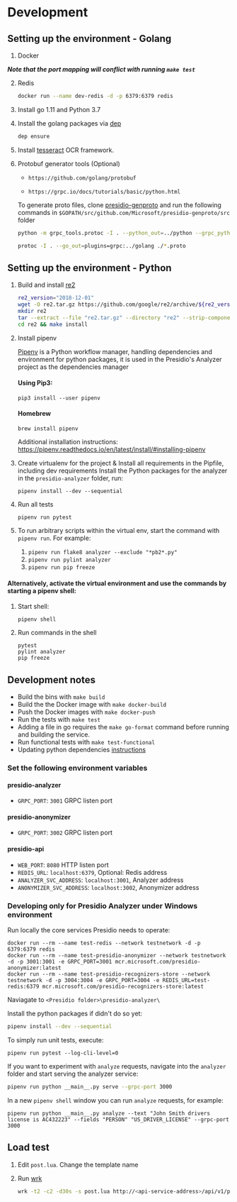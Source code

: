 
# Development

## Setting up the environment - Golang

1. Docker

***Note that the port mapping will conflict with running `make test`***

2. Redis

    ```sh
    docker run --name dev-redis -d -p 6379:6379 redis
    ```

3. Install go 1.11 and Python 3.7

4. Install the golang packages via [dep](https://github.com/golang/dep/releases)

    ```sh
    dep ensure
    ```

5. Install [tesseract](https://github.com/tesseract-ocr/tesseract/wiki) OCR framework.

6. Protobuf generator tools (Optional)

    - `https://github.com/golang/protobuf`

    - `https://grpc.io/docs/tutorials/basic/python.html`

    To generate proto files, clone [presidio-genproto](https://github.com/Microsoft/presidio-genproto) and run the following commands in `$GOPATH/src/github.com/Microsoft/presidio-genproto/src` folder

    ```sh
    python -m grpc_tools.protoc -I . --python_out=../python --grpc_python_out=../python ./*.proto
    ```

    ```sh
    protoc -I . --go_out=plugins=grpc:../golang ./*.proto
    ```

## Setting up the environment - Python

1. Build and install [re2](https://github.com/google/re2)

    ```sh
    re2_version="2018-12-01"
    wget -O re2.tar.gz https://github.com/google/re2/archive/${re2_version}.tar.gz
    mkdir re2 
    tar --extract --file "re2.tar.gz" --directory "re2" --strip-components 1
    cd re2 && make install
    ```

2. Install pipenv

    [Pipenv](https://pipenv.readthedocs.io/en/latest/) is a Python workflow manager, handling dependencies and environment for python packages, it is used in the Presidio's Analyzer project as the dependencies manager
    #### Using Pip3:
    ```
    pip3 install --user pipenv
    ```
    #### Homebrew
    ```
    brew install pipenv
    ```

    Additional installation instructions: https://pipenv.readthedocs.io/en/latest/install/#installing-pipenv

3. Create virtualenv for the project & Install all requirements in the Pipfile, including dev requirements
Install the Python packages for the analyzer in the `presidio-analyzer` folder, run:
    ```
    pipenv install --dev --sequential
    ```

4. Run all tests
    ```
    pipenv run pytest
    ```

5. To run arbitrary scripts within the virtual env, start the command with `pipenv run`. For example:
    1. `pipenv run flake8 analyzer --exclude "*pb2*.py"`
    2. `pipenv run pylint analyzer`
    3. `pipenv run pip freeze`

#### Alternatively, activate the virtual environment and use the commands by starting a pipenv shell:

1. Start shell:

    ```
    pipenv shell
    ```
2. Run commands in the shell

    ```
    pytest
    pylint analyzer
    pip freeze
    ```

## Development notes

- Build the bins with `make build`
- Build the the Docker image with `make docker-build`
- Push the Docker images with `make docker-push`
- Run the tests with `make test`
- Adding a file in go requires the `make go-format` command before running and building the service.
- Run functional tests with `make test-functional`
- Updating python dependencies [instructions](./pipenv_readme.md)
### Set the following environment variables

#### presidio-analyzer

- `GRPC_PORT`: `3001` GRPC listen port

#### presidio-anonymizer

- `GRPC_PORT`: `3002` GRPC listen port

#### presidio-api

- `WEB_PORT`: `8080` HTTP listen port
- `REDIS_URL`: `localhost:6379`, Optional: Redis address
- `ANALYZER_SVC_ADDRESS`: `localhost:3001`, Analyzer address
- `ANONYMIZER_SVC_ADDRESS`: `localhost:3002`, Anonymizer address

### Developing only for Presidio Analyzer under Windows environment
Run locally the core services Presidio needs to operate:
```
docker run --rm --name test-redis --network testnetwork -d -p 6379:6379 redis
docker run --rm --name test-presidio-anonymizer --network testnetwork -d -p 3001:3001 -e GRPC_PORT=3001 mcr.microsoft.com/presidio-anonymizer:latest
docker run --rm --name test-presidio-recognizers-store --network testnetwork -d -p 3004:3004 -e GRPC_PORT=3004 -e REDIS_URL=test-redis:6379 mcr.microsoft.com/presidio-recognizers-store:latest
```
Naviagate to `<Presidio folder>\presidio-analyzer\`

Install the python packages if didn't do so yet:
```sh
pipenv install --dev --sequential
```

To simply run unit tests, execute:
```
pipenv run pytest --log-cli-level=0
```

If you want to experiment with `analyze` requests, navigate into the `analyzer` folder and start serving the analyzer service:
```sh
pipenv run python __main__.py serve --grpc-port 3000
```

In a new `pipenv shell` window you can run `analyze` requests, for example:
```
pipenv run python __main__.py analyze --text "John Smith drivers license is AC432223" --fields "PERSON" "US_DRIVER_LICENSE" --grpc-port 3000
```



## Load test

1. Edit  `post.lua`. Change the template name
2. Run [wrk](https://github.com/wg/wrk)

    ```sh
    wrk -t2 -c2 -d30s -s post.lua http://<api-service-address>/api/v1/projects/<my-project>/analyze
    ```
